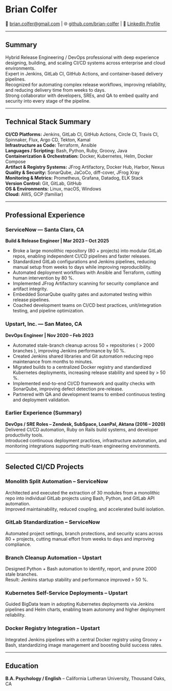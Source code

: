 # Brian Colfer
📧 brian.colfer@gmail.com | 🌐 [github.com/brian-colfer](https://github.com/brian-colfer) | 🔗 [LinkedIn Profile](https://www.linkedin.com/in/your-profile)

---

## Summary
Hybrid Release Engineering / DevOps professional with deep experience designing, building, and scaling CI/CD systems across enterprise and cloud environments.  
Expert in Jenkins, GitLab CI, GitHub Actions, and container-based delivery pipelines.  
Recognized for automating complex release workflows, improving reliability, and reducing delivery time from weeks to days.  
Strong collaborator with developers, SREs, and QA to embed quality and security into every stage of the pipeline.

---

## Technical Stack Summary
**CI/CD Platforms:** Jenkins, GitLab CI, GitHub Actions, Circle CI, Travis CI, Spinnaker, Flux, Argo CD, Tekton, Kamal  
**Infrastructure as Code:** Terraform, Ansible  
**Languages / Scripting:** Bash, Python, Ruby, Groovy, Java  
**Containerization & Orchestration:** Docker, Kubernetes, Helm, Docker Compose  
**Artifact & Registry Systems:** JFrog Artifactory, Docker Hub, Harbor, Nexus  
**Quality & Security:** SonarQube, JaCoCo, diff-cover, JFrog Xray  
**Monitoring & Metrics:** Prometheus, Grafana, Datadog, ELK Stack  
**Version Control:** Git, GitLab, GitHub  
**OS & Environments:** Linux, macOS, Windows  
**Cloud:** AWS, GCP (familiar)

---

## Professional Experience

### ServiceNow — Santa Clara, CA
**Build & Release Engineer | Mar 2023 – Oct 2025**

- Broke a large monolithic repository (80 + projects) into modular GitLab repos, enabling independent CI/CD pipelines and faster releases.
- Standardized GitLab configurations and Jenkins pipelines, reducing manual setup from weeks to days while improving reproducibility.
- Automated deployment workflows with Ansible and Terraform, cutting human intervention by 80 %.
- Implemented JFrog Artifactory scanning for security compliance and artifact integrity.
- Embedded SonarQube quality gates and automated testing within release pipelines.
- Coached development teams on CI/CD best practices, unit/integration testing, and pipeline optimization.

### Upstart, Inc. — San Mateo, CA
**DevOps Engineer | Nov 2020 – Feb 2023**

- Automated stale-branch cleanup across 50 + repositories ( > 2000 branches ), improving Jenkins performance by 50 %.
- Created Jenkins shared libraries and Git automation reducing repo maintenance from months to minutes.
- Migrated builds to a centralized Docker registry and standardized Kubernetes deployments, increasing release stability and speed by > 50 %.
- Implemented end-to-end CI/CD framework and quality checks with SonarQube, improving defect detection pre-release.
- Partnered with QA and development teams to embed continuous testing and deployment validation.

### Earlier Experience (Summary)
**DevOps / SRE Roles – Zendesk, SubSpace, LoanPal, Aktana (2016 – 2020)**  
Delivered CI/CD automation, Ruby on Rails build systems, and developer productivity tools.  
Introduced continuous deployment practices, infrastructure automation, and monitoring integrations supporting multi-team engineering environments.

---

## Selected CI/CD Projects

### Monolith Split Automation – ServiceNow
Architected and executed the extraction of 30 modules from a monolithic repo into individual GitLab projects using Bash, Python, and GitLab API automation.  
Improved maintainability, reduced coupling, and accelerated build isolation.

### GitLab Standardization – ServiceNow
Automated project settings, branch protections, and security scans across 80 + projects, cutting manual effort from weeks to days and improving compliance.

### Branch Cleanup Automation – Upstart
Designed Python + Bash automation to identify, report, and prune 2000 stale branches.  
Result: Jenkins startup stability and performance improved > 50 %.

### Kubernetes Self-Service Deployments – Upstart
Guided BigData team in adopting Kubernetes deployments via Jenkins pipelines and Helm charts, enabling team autonomy and higher deployment reliability.

### Docker Registry Integration – Upstart
Integrated Jenkins pipelines with a central Docker registry using Groovy + Bash, standardizing image management and boosting build success rates.

---

## Education
**B.A. Psychology / English** – California Lutheran University, Thousand Oaks, CA